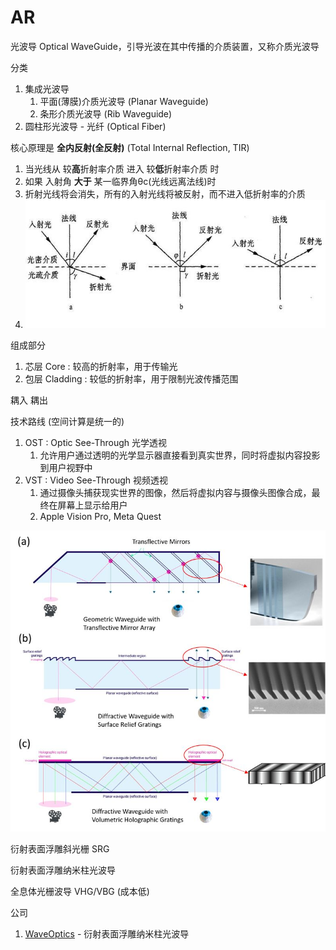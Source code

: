 # AR

光波导 Optical WaveGuide，引导光波在其中传播的介质装置，又称介质光波导

分类
1. 集成光波导
   1. 平面(薄膜)介质光波导 (Planar Waveguide)
   2. 条形介质光波导 (Rib Waveguide)
2. 圆柱形光波导 - 光纤 (Optical Fiber)

核心原理是 **全内反射(全反射)** (Total Internal Reflection, TIR)
1. 当光线从 较**高**折射率介质 进入 较**低**折射率介质 时
2. 如果 入射角 **大于** 某一临界角θc(光线远离法线)时
3. 折射光线将会消失，所有的入射光线将被反射，而不进入低折射率的介质
4. <img src="Pics/ar001.png">

组成部分
1. 芯层 Core     : 较高的折射率，用于传输光
2. 包层 Cladding : 较低的折射率，用于限制光波传播范围


耦入 耦出


技术路线 (空间计算是统一的)
1. OST : Optic See-Through 光学透视
   1. 允许用户通过透明的光学显示器直接看到真实世界，同时将虚拟内容投影到用户视野中
2. VST : Video See-Through 视频透视
   1. 通过摄像头捕获现实世界的图像，然后将虚拟内容与摄像头图像合成，最终在屏幕上显示给用户
   2. Apple Vision Pro, Meta Quest

<img src="Pics/ar002.png">

衍射表面浮雕斜光栅 SRG

衍射表面浮雕纳米柱光波导

全息体光栅波导 VHG/VBG (成本低)

公司
1. [WaveOptics](https://waveoptics.ar/) - 衍射表面浮雕纳米柱光波导

